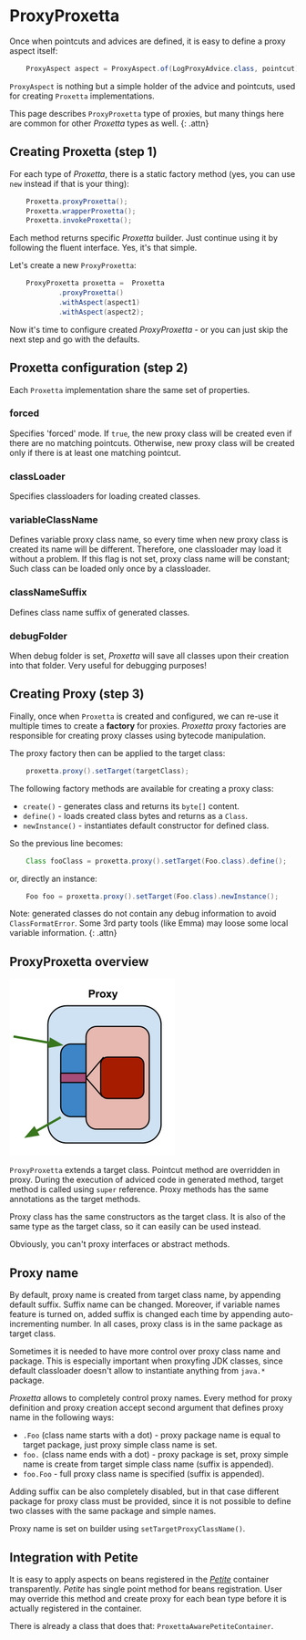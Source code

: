# ProxyProxetta

Once when pointcuts and advices are defined, it is easy to define a
proxy aspect itself:

~~~~~ java
    ProxyAspect aspect = ProxyAspect.of(LogProxyAdvice.class, pointcut);
~~~~~

`ProxyAspect` is nothing but a simple holder of the advice and pointcuts, used for creating `Proxetta` implementations.

This page describes `ProxyProxetta` type of proxies, but many things here are common for other *Proxetta* types as well.
{: .attn}

## Creating Proxetta (step 1)

For each type of *Proxetta*, there is a static factory method (yes, you can use `new` instead if that is your thing):

~~~~~ java
    Proxetta.proxyProxetta();
    Proxetta.wrapperProxetta();
    Proxetta.invokeProxetta();
~~~~~

Each method returns specific *Proxetta* builder. Just continue using it by following the fluent interface. Yes, it's that simple.

Let's create a new `ProxyProxetta`:

~~~~~ java
    ProxyProxetta proxetta =  Proxetta
            .proxyProxetta()
            .withAspect(aspect1)
            .withAspect(aspect2);
~~~~~

Now it's time to configure created *ProxyProxetta* - or you can just skip the next step and go with the defaults.

## Proxetta configuration (step 2)

Each `Proxetta` implementation share the same set of properties.

### forced

Specifies 'forced' mode. If `true`, the new proxy class will be
created even if there are no matching pointcuts. Otherwise, new proxy
class will be created only if there is at least one matching pointcut.

### classLoader

Specifies classloaders for loading created classes.

### variableClassName

Defines variable proxy class name, so every time when new proxy class is
created its name will be different. Therefore, one classloader may load
it without a problem. If this flag is not set, proxy class name will be
constant; Such class can be loaded only once by a classloader.

### classNameSuffix

Defines class name suffix of generated classes.

### debugFolder

When debug folder is set, *Proxetta* will save all classes upon their
creation into that folder. Very useful for debugging purposes!

## Creating Proxy (step 3)

Finally, once when `Proxetta` is created and configured, we can re-use it multiple times to create a **factory** for proxies. *Proxetta* proxy factories are responsible for creating proxy classes using bytecode manipulation.

The proxy factory then can be applied to the target class:

~~~~~ java
    proxetta.proxy().setTarget(targetClass);
~~~~~

The following factory methods are available for creating a proxy class:

* `create()` - generates class and returns its `byte[]` content.
* `define()` - loads created class bytes and returns as a `Class`.
* `newInstance()` - instantiates default constructor for defined class.

So the previous line becomes:

~~~~~ java
    Class fooClass = proxetta.proxy().setTarget(Foo.class).define();
~~~~~

or, directly an instance:

~~~~~ java
    Foo foo = proxetta.proxy().setTarget(Foo.class).newInstance();
~~~~~

Note: generated classes do not contain any debug information to avoid
`ClassFormatError`. Some 3rd party tools (like Emma) may loose some
local variable information.
{: .attn}

## ProxyProxetta overview

![proxy proxetta](ProxyProxetta.png)

`ProxyProxetta` extends a target class. Pointcut method are overridden in
proxy. During the execution of adviced code in generated method, target
method is called using `super` reference. Proxy methods has the same
annotations as the target methods.

Proxy class has the same constructors as the target class. It is also of
the same type as the target class, so it can easily can be used instead.

Obviously, you can't proxy interfaces or abstract methods.

## Proxy name

By default, proxy name is created from target class name, by appending
default suffix. Suffix name can be changed. Moreover, if variable names
feature is turned on, added suffix is changed each time by appending
auto-incrementing number. In all cases, proxy class is in the same
package as target class.

Sometimes it is needed to have more control over proxy class name and
package. This is especially important when proxyfing JDK classes, since
default classloader doesn't allow to instantiate anything from `java.*`
package.

*Proxetta* allows to completely control proxy names. Every method for
proxy definition and proxy creation accept second argument that defines
proxy name in the following ways:

* `.Foo` (class name starts with a dot) - proxy package name is equal to
  target package, just proxy simple class name is set.
* `foo.` (class name ends with a dot) - proxy package is set, proxy
  simple name is create from target simple class name (suffix is
  appended).
* `foo.Foo` - full proxy class name is specified (suffix is appended).

Adding suffix can be also completely disabled, but in that case
different package for proxy class must be provided, since it is not
possible to define two classes with the same package and simple names.

Proxy name is set on builder using `setTargetProxyClassName()`.

## Integration with Petite

It is easy to apply aspects on beans registered in the
[*Petite*](/petite/) container transparently. *Petite* has
single point method for beans registration. User may override this
method and create proxy for each bean type before it is actually
registered in the container.

There is already a class that does that: `ProxettaAwarePetiteContainer`.
